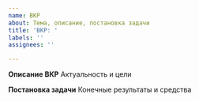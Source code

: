 ```yaml
---
name: ВКР
about: Тема, описание, постановка задачи
title: 'ВКР: '
labels: ''
assignees: ''

---
```


**Описание ВКР**
Актуальность и цели

**Постановка задачи**
Конечные результаты и средства
